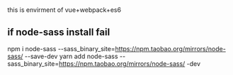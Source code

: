 #
this is envirment of vue+webpack+es6


## if node-sass install fail

npm i node-sass --sass_binary_site=https://npm.taobao.org/mirrors/node-sass/ --save-dev
yarn add node-sass --sass_binary_site=https://npm.taobao.org/mirrors/node-sass/ -dev